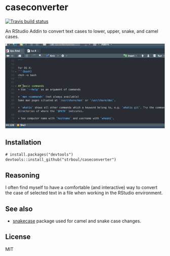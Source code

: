 # caseconverter

[![Travis build status](https://travis-ci.org/strboul/caseconverter.svg?branch=master)](https://travis-ci.org/strboul/caseconverter)

An RStudio Addin to convert text cases to lower, upper, snake, and camel cases.

![](inst/media/caseconverter.gif)

## Installation
```
# install.packages("devtools")
devtools::install_github("strboul/caseconverter")
```

## Reasoning
I often find myself to have a comfortable (and interactive) way to convert the case of selected text in a file when working in the RStudio environment.

## See also
+ [snakecase](https://github.com/Tazinho/snakecase) package used for camel and snake case changes.

## License
MIT

